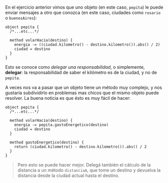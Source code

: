 En el ejercicio anterior vimos que uno objeto (en este caso, `pepita`) le puede enviar mensajes a otro que conozca (en este caso, ciudades como `rosario` o `buenosAires`): 

```wollok
object pepita {
  /*...etc...*/
  
  method volarHacia(destino) {
    energia -= ((ciudad.kilometro() - destino.kilometro()).abs() / 2)
    ciudad = destino
  }
}
```

Esto se conoce como _delegar una responsabilidad_, o simplemente, **delegar**: la responsabilidad de saber el kilómetro es de la ciudad, y no de `pepita`. 

A veces nos va a pasar que un objeto tiene un método muy complejo, y nos gustaría subdividirlo en problemas mas chicos que el mismo objeto puede resolver. La buena noticia es que ésto es muy fácil de hacer:  

```wollok
object pepita {
  /*...etc...*/
  
  method volarHacia(destino) {
    energia -= pepita.gastoEnergetico(destino)
    ciudad = destino
  }
  
  method gastoEnergetico(destino) {
    return (ciudad.kilometro() - destino.kilometro()).abs() / 2
  }
}
```

> Pero esto se puede hacer mejor. Delegá también el cálculo de la distancia a un método `distanciaA`, que tome un destino y devuelva la distancia desde la ciudad actual hasta el destino. 